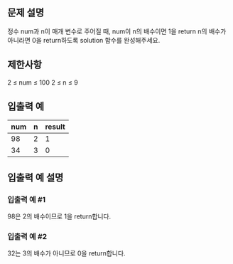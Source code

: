 ## 문제 설명
정수 num과 n이 매개 변수로 주어질 때, num이 n의 배수이면 1을 return n의 배수가 아니라면 0을 return하도록 solution 함수를 완성해주세요.

## 제한사항
2 ≤ num ≤ 100
2 ≤ n ≤ 9

## 입출력 예
| num | n | result |
| --- | --- | --- |
| 98 | 2 | 1 |
| 34 | 3 | 0 |

## 입출력 예 설명
### 입출력 예 #1
98은 2의 배수이므로 1을 return합니다.

### 입출력 예 #2
32는 3의 배수가 아니므로 0을 return합니다.